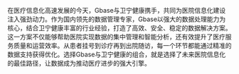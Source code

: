 在医疗信息化高速发展的今天，Gbase与卫宁健康携手，共同为医院信息化建设注入强劲动力。作为国内领先的数据管理专家，Gbase以强大的数据处理能力为核心，结合卫宁健康丰富的行业经验，打造了高效、安全、稳定的数据解决方案。这一方案不仅能够帮助医院实现数据的集中管理和智能分析，还有效提升了医疗服务质量和运营效率。从患者挂号到诊疗再到出院随访，每一个环节都能通过精准的数据支持获得优化。选择Gbase与卫宁健康的组合，就是选择了未来医院信息化的最佳路径，让数据成为推动医疗进步的强大引擎。